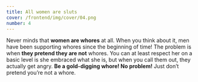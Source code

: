 ```yaml
---
title: All women are sluts
cover: /frontend/img/cover/04.png
number: 4
---
```


<section class="snap intro"><div class="module">Never minds that <b>women are whores</b> at all. When you think about it, men have been supporting whores since the beginning of time! The problem is when <b>they pretend they are not</b> whores. You can at least respect her on a basic level is she embraced what she is, but when you call them out, they actually get angry. <b>Be a gold-digging whore! No problem!</b> Just don’t pretend you’re not a whore.
</div></section>